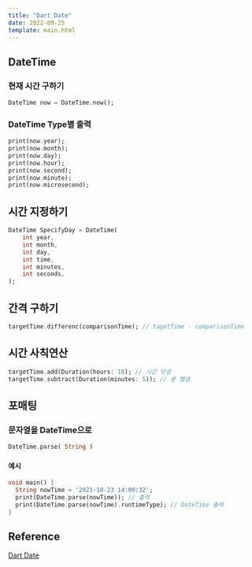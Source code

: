 ```yaml
---
title: "Dart Date"
date: 2022-09-25
template: main.html
---
```

## DateTime
### 현재 시간 구하기
```dart
DateTime now = DateTime.now();
```
### DateTime Type별 출력
```dart 
print(now.year);
print(now.month);
print(now.day);
print(now.hour);
print(now.second);
print(now.minute);
print(now.microsecond);
```
## 시간 지정하기
```dart
DateTime SpecifyDay = DateTime(
	int year,
	int month,
	int day,
	int time,
	int minutes,
	int seconds,
);
```

## 간격 구하기 
```dart
targetTime.differenc(comparisonTime); // tagetTime - comparisonTime
```

## 시간 사칙연산
```dart
targetTime.add(Duration(hours: 10); // 시간 덧셈
targetTime.subtract(Duration(minutes: 5)); // 분 뺄셈
```

## 포매팅
### 문자열을 DateTime으로
```dart
DateTime.parse( String )
```
#### 예시
```dart
void main() {
  String nowTime = '2021-10-23 14:00:32';
  print(DateTime.parse(nowTime)); // 출력
  print(DateTime.parse(nowTime).runtimeType); // DateTime 출력
}
```



## Reference
[Dart Date](https://github.com/rookedsysc/Flutter-Study/blob/dartGrammar/Grammar/functionalProgramming/dartDate.dart)
